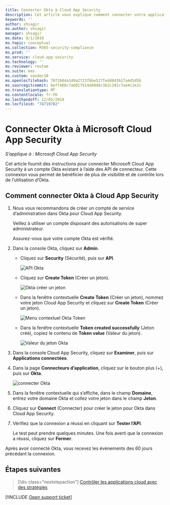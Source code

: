 ```yaml
---
title: Connecter Okta à Cloud App Security
description: Cet article vous explique comment connecter votre application Okta à Cloud App Security à l’aide du connecteur d’API, afin de bénéficier de plus de contrôle et de visibilité lors de l’utilisation.
keywords: ''
author: shsagir
ms.author: shsagir
manager: shsagir
ms.date: 9/1/2019
ms.topic: conceptual
ms.collection: M365-security-compliance
ms.prod: ''
ms.service: cloud-app-security
ms.technology: ''
ms.reviewer: reutam
ms.suite: ems
ms.custom: seodec18
ms.openlocfilehash: 78f2b04a149a2723fbbe527fedd843b1fa4d5d5b
ms.sourcegitcommit: 6eff466c7a6817b14a60d8c3b2c201c7ae4c2e2c
ms.translationtype: MT
ms.contentlocale: fr-FR
ms.lasthandoff: 12/05/2019
ms.locfileid: "74719782"
---
```

# <a name="connect-okta-to-microsoft-cloud-app-security"></a>Connecter Okta à Microsoft Cloud App Security

*S’applique à : Microsoft Cloud App Security*

Cet article fournit des instructions pour connecter Microsoft Cloud App Security à un compte Okta existant à l’aide des API de connecteur. Cette connexion vous permet de bénéficier de plus de visibilité et de contrôle lors de l’utilisation d’Okta.

## <a name="how-to-connect-okta-to-cloud-app-security"></a>Comment connecter Okta à Cloud App Security

1. Nous vous recommandons de créer un compte de service d’administration dans Okta pour Cloud App Security.

    Veillez à utiliser un compte disposant des autorisations de super administrateur.

    Assurez-vous que votre compte Okta est vérifié.

1. Dans la console Okta, cliquez sur **Admin**.

    - Cliquez sur **Security** (Sécurité), puis sur **API**.

         ![API Okta](media/okta-api.png "API Okta")

    - Cliquez sur **Create Token** (Créer un jeton).

         ![Okta créer un jeton](media/okta-createtoken.jpg "Okta créer un jeton")

    - Dans la fenêtre contextuelle **Create Token** (Créer un jeton), nommez votre jeton Cloud App Security et cliquez sur **Create Token** (Créer un jeton).

         ![Menu contextuel Okta Token](media/okta-token-popup.png "Menu contextuel Okta Token")

    - Dans la fenêtre contextuelle **Token created successfully** (Jeton créé), copiez le contenu de **Token value** (Valeur du jeton).

         ![Valeur du jeton Okta](media/okta-token-value.png "Valeur du jeton Okta")

1. Dans la console Cloud App Security, cliquez sur **Examiner**, puis sur **Applications connectées**.

1. Dans la page **Connecteurs d’application**, cliquez sur le bouton plus (+), puis sur **Okta**.

    ![connecter Okta](media/connect-okta.png "connecter Okta")

1. Dans la fenêtre contextuelle qui s’affiche, dans le champ **Domaine**, entrez votre domaine Okta et collez votre jeton dans le champ **Jeton**.

1. Cliquez sur **Connect** (Connecter) pour créer le jeton pour Okta dans Cloud App Security.

1. Vérifiez que la connexion a réussi en cliquant sur **Tester l’API**.

    Le test peut prendre quelques minutes. Une fois averti que la connexion a réussi, cliquez sur **Fermer**.

Après avoir connecté Okta, vous recevez les événements des 60 jours précédant la connexion.

## <a name="next-steps"></a>Étapes suivantes

> [!div class="nextstepaction"]
> [Contrôler les applications cloud avec des stratégies](control-cloud-apps-with-policies.md)

[!INCLUDE [Open support ticket](includes/support.md)]
